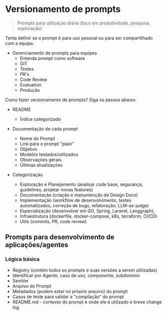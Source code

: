 # Versionamento de prompts

> Prompts para utilizaçao diária (foco em produtividade, pesquisa, exploração)

Tenta definir se o prompt é para uso pessoal ou para ser compartilhado com a equipe.

- Gerenciamento de prompts para equipes
  - Entenda prompt como software
  - GIT
  - Testes
  - PR's
  - Code Review
  - Evaluation
  - Produção

Como fazer versionamento de prompts? Siga os passos abaixo:

- README

  - Índice categorizado

- Documentação de cada prompt

  - Nome do Prompt
  - Link para o prompt "plain"
  - Objetivo
  - Modelos testados/utilizados
  - Observações gerais
  - Últimas atualizações

- Categorização
  - Exploração e Planejamento (analisar code base, segurança, guidelines, projetar novas features)
  - Documentação (criação e manuntenção de Design Docs)
  - Implementação (workflow de desenvolvimento, testes automatizados, correção de bugs, refatoração, LLM-as-judge)
  - Especialização (desenvolver em GO, Spring, Laravel, Langgraph),
  - Infraestrutura (dockerfile, docker-compose, k8s, terraform, CI/CD)
  - Utils (commits, PR, code review)

## Prompts para desenvolvimento de aplicações/agentes

### Lógica básica

- Registry (contém todos os prompts e suas versões a serem utilizadas)
- Identificar por Agente, caso de uso, componente, subdomínio
- SemVer
- Arquivo do Prompt
- Metadados (podem estar no próprio arquivo) do prompt
- Casos de teste para validar a "compilação" do prompt
- README.md - contexto do prompt e onde ele é utilizado e breve change log
